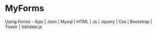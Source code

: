 # MyForms
Using Forms - Ajax | Json | Mysql | HTML | Js | Jquery | Css | Bootstrap | Toastr | Validate.js 
